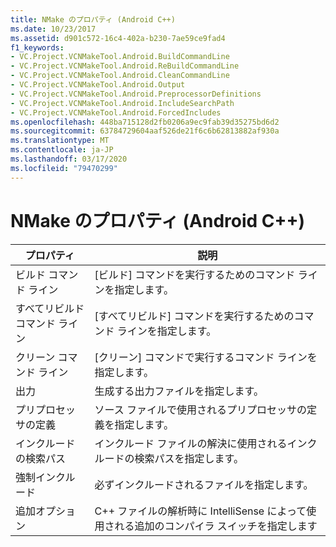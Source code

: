 ```yaml
---
title: NMake のプロパティ (Android C++)
ms.date: 10/23/2017
ms.assetid: d901c572-16c4-402a-b230-7ae59ce9fad4
f1_keywords:
- VC.Project.VCNMakeTool.Android.BuildCommandLine
- VC.Project.VCNMakeTool.Android.ReBuildCommandLine
- VC.Project.VCNMakeTool.Android.CleanCommandLine
- VC.Project.VCNMakeTool.Android.Output
- VC.Project.VCNMakeTool.Android.PreprocessorDefinitions
- VC.Project.VCNMakeTool.Android.IncludeSearchPath
- VC.Project.VCNMakeTool.Android.ForcedIncludes
ms.openlocfilehash: 448ba715128d2fb0206a9ec9fab39d35275bd6d2
ms.sourcegitcommit: 63784729604aaf526de21f6c6b62813882af930a
ms.translationtype: MT
ms.contentlocale: ja-JP
ms.lasthandoff: 03/17/2020
ms.locfileid: "79470299"
---
```

# <a name="nmake-properties-android-c"></a>NMake のプロパティ (Android C++)

| プロパティ | 説明 |
|--|--|
| ビルド コマンド ライン | [ビルド] コマンドを実行するためのコマンド ラインを指定します。 |
| すべてリビルド コマンド ライン | [すべてリビルド] コマンドを実行するためのコマンド ラインを指定します。 |
| クリーン コマンド ライン | [クリーン] コマンドで実行するコマンド ラインを指定します。 |
| 出力 | 生成する出力ファイルを指定します。 |
| プリプロセッサの定義 | ソース ファイルで使用されるプリプロセッサの定義を指定します。 |
| インクルードの検索パス | インクルード ファイルの解決に使用されるインクルードの検索パスを指定します。 |
| 強制インクルード | 必ずインクルードされるファイルを指定します。 |
| 追加オプション | C++ ファイルの解析時に IntelliSense によって使用される追加のコンパイラ スイッチを指定します |
